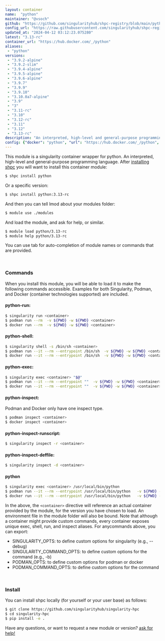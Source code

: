 ```yaml
---
layout: container
name:  "python"
maintainer: "@vsoch"
github: "https://github.com/singularityhub/shpc-registry/blob/main/python/container.yaml"
config_url: "https://raw.githubusercontent.com/singularityhub/shpc-registry/main/python/container.yaml"
updated_at: "2024-04-12 03:12:23.075280"
latest: "3.13-rc"
container_url: "https://hub.docker.com/_/python"
aliases:
 - "python"
versions:
 - "3.9.2-alpine"
 - "3.9.2-slim"
 - "3.9.4-alpine"
 - "3.9.5-alpine"
 - "3.9.6-alpine"
 - "3.9.7"
 - "3.9.9"
 - "3.9.10"
 - "3.10.0a7-alpine"
 - "3.9"
 - "3"
 - "3.11-rc"
 - "3.10"
 - "3.12-rc"
 - "3.11"
 - "3.12"
 - "3.13-rc"
description: "An interpreted, high-level and general-purpose programming language."
config: {"docker": "python", "url": "https://hub.docker.com/_/python", "maintainer": "@vsoch", "description": "An interpreted, high-level and general-purpose programming language.", "latest": {"3.13-rc": "sha256:e4c047cd05d461d49a819d2e7b2f1dbe81e9db463d0fdfe55919ec8b5d61e009"}, "tags": {"3.9.2-alpine": "sha256:f046c06388c0721961fe5c9b6184d2f8aeb7eb01b39601babab06cfd975dae01", "3.9.2-slim": "sha256:ce367bb30b8928efb632c369e3bd4a8dbd7905417bd0a245087a82c250e54a24", "3.9.4-alpine": "sha256:419a7502c95b49946fbdd8228b32243597d9e9f191ddfe5468a3b9b3fe64051d", "3.9.5-alpine": "sha256:7dd8962ad2a63403428d652a64d814a5002f1386379355edf5970e40557fe4e6", "3.9.6-alpine": "sha256:954ea8d05e9041d1dd17b69eb13708a60ef8b8bcc76d928beb4d137e2a9ceb30", "3.9.7": "sha256:8771691756bbf5beff80d64fca8f5b12e018352ddd9e30d8cdfef8cc3717b0e6", "3.9.9": "sha256:dd8335df6162579adadd56ff2b9fbd61199da5405c8856c6e34356c13b48cce4", "3.9.10": "sha256:3aae21920963df3205fba69826cc07fcf2fad91f9e062add921766b36e89e6e8", "3.10.0a7-alpine": "sha256:9b7958e47cd5bd4d092c3b28802493ad1870bce988b2f6ff97f6c81d96fcda80", "3.9": "sha256:e730f8ac1ff165f22c88b5fc9d3e53668ee3e80ea1aefe06c7f06f69da14e83d", "3": "sha256:336461f63f4eb1100e178d5acbfea3d1a5b2a53dea88aa0f9b8482d4d02e981c", "3.11-rc": "sha256:871f5e5c05f66bfa5b22f506a60774dbd45fc65fd309d23e856ab124a7cbb17b", "3.10": "sha256:d5b1fbbc00fd3b55620a9314222498bebf09c4bf606425bf464709ed6a79f202", "3.12-rc": "sha256:5cd18b1cf43ccc797ec20fadc9f9307bc709b7edca41675ff0c6eafd94479d9d", "3.11": "sha256:47d0618fb878d93e1b8cacb184fd8f727ae95c1b85d5959723e1d3e1848e2aba", "3.12": "sha256:336461f63f4eb1100e178d5acbfea3d1a5b2a53dea88aa0f9b8482d4d02e981c", "3.13-rc": "sha256:e4c047cd05d461d49a819d2e7b2f1dbe81e9db463d0fdfe55919ec8b5d61e009"}, "filter": ["3[.]*", "^(?!.*alpine).*$", "^(?!.*windows).*$"], "aliases": {"python": "/usr/local/bin/python"}}
---
```


This module is a singularity container wrapper for python.
An interpreted, high-level and general-purpose programming language.
After [installing shpc](#install) you will want to install this container module:


```bash
$ shpc install python
```

Or a specific version:

```bash
$ shpc install python:3.13-rc
```

And then you can tell lmod about your modules folder:

```bash
$ module use ./modules
```

And load the module, and ask for help, or similar.

```bash
$ module load python/3.13-rc
$ module help python/3.13-rc
```

You can use tab for auto-completion of module names or commands that are provided.

<br>

### Commands

When you install this module, you will be able to load it to make the following commands accessible.
Examples for both Singularity, Podman, and Docker (container technologies supported) are included.

#### python-run:

```bash
$ singularity run <container>
$ podman run --rm  -v ${PWD} -w ${PWD} <container>
$ docker run --rm  -v ${PWD} -w ${PWD} <container>
```

#### python-shell:

```bash
$ singularity shell -s /bin/sh <container>
$ podman run --it --rm --entrypoint /bin/sh  -v ${PWD} -w ${PWD} <container>
$ docker run --it --rm --entrypoint /bin/sh  -v ${PWD} -w ${PWD} <container>
```

#### python-exec:

```bash
$ singularity exec <container> "$@"
$ podman run --it --rm --entrypoint ""  -v ${PWD} -w ${PWD} <container> "$@"
$ docker run --it --rm --entrypoint ""  -v ${PWD} -w ${PWD} <container> "$@"
```

#### python-inspect:

Podman and Docker only have one inspect type.

```bash
$ podman inspect <container>
$ docker inspect <container>
```

#### python-inspect-runscript:

```bash
$ singularity inspect -r <container>
```

#### python-inspect-deffile:

```bash
$ singularity inspect -d <container>
```


#### python

```bash
$ singularity exec <container> /usr/local/bin/python
$ podman run --it --rm --entrypoint /usr/local/bin/python   -v ${PWD} -w ${PWD} <container> -c " $@"
$ docker run --it --rm --entrypoint /usr/local/bin/python   -v ${PWD} -w ${PWD} <container> -c " $@"
```



In the above, the `<container>` directive will reference an actual container provided
by the module, for the version you have chosen to load. An environment file in the
module folder will also be bound. Note that although a container
might provide custom commands, every container exposes unique exec, shell, run, and
inspect aliases. For anycommands above, you can export:

 - SINGULARITY_OPTS: to define custom options for singularity (e.g., --debug)
 - SINGULARITY_COMMAND_OPTS: to define custom options for the command (e.g., -b)
 - PODMAN_OPTS: to define custom options for podman or docker
 - PODMAN_COMMAND_OPTS: to define custom options for the command

<br>

### Install

You can install shpc locally (for yourself or your user base) as follows:

```bash
$ git clone https://github.com/singularityhub/singularity-hpc
$ cd singularity-hpc
$ pip install -e .
```

Have any questions, or want to request a new module or version? [ask for help!](https://github.com/singularityhub/singularity-hpc/issues)